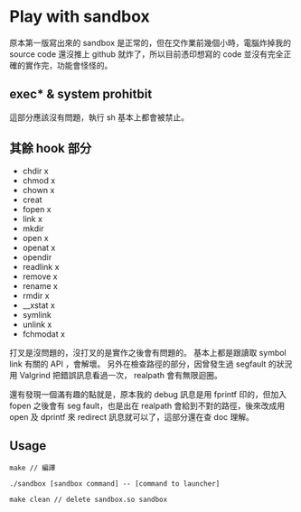 # Play with sandbox

原本第一版寫出來的 sandbox 是正常的，但在交作業前幾個小時，電腦炸掉我的 source code 還沒推上 github 就炸了，所以目前憑印想寫的 code 並沒有完全正確的實作完，功能會怪怪的。

## exec* & system prohitbit

這部分應該沒有問題，執行 sh 基本上都會被禁止。

## 其餘 hook 部分

* chdir x
* chmod x
* chown x
* creat
* fopen x
* link x
* mkdir
* open x
* openat x
* opendir
* readlink x
* remove x
* rename x
* rmdir x
* __xstat x
* symlink
* unlink x
* fchmodat x

打叉是沒問題的，沒打叉的是實作之後會有問題的。
基本上都是跟讀取 symbol link 有關的 API ，會解壞。
另外在檢查路徑的部分，因曾發生過 segfault 的狀況用 Valgrind 把錯誤訊息看過一次， realpath 會有無限迴圈。

還有發現一個滿有趣的點就是，原本我的 debug 訊息是用 fprintf 印的，但加入 fopen 之後會有 seg fault，也是出在 realpath 會給到不對的路徑，後來改成用 open 及 dprintf 來 redirect 訊息就可以了，這部分還在查 doc 理解。

## Usage
```
make // 編譯
```

```
./sandbox [sandbox command] -- [command to launcher]
```

```
make clean // delete sandbox.so sandbox
```
